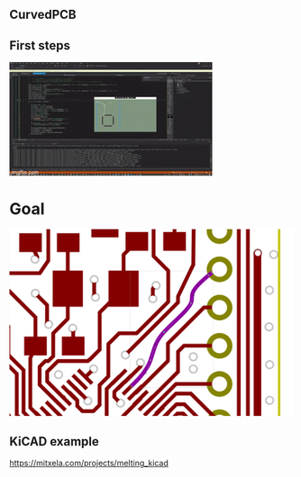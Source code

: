 ﻿
## CurvedPCB
## First steps
![first steps](/images/58oo1h.gif)

# Goal
![make pcb with Curves](/images/goal.png)

## KiCAD example
https://mitxela.com/projects/melting_kicad
